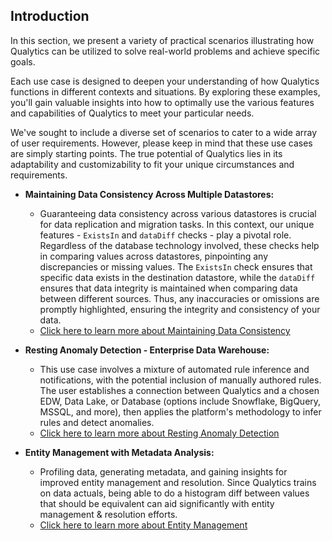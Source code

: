 ## Introduction

In this section, we present a variety of practical scenarios illustrating how Qualytics can be utilized to solve real-world problems and achieve specific goals.

Each use case is designed to deepen your understanding of how Qualytics functions in different contexts and situations. By exploring these examples, you'll gain valuable insights into how to optimally use the various features and capabilities of Qualytics to meet your particular needs.

We've sought to include a diverse set of scenarios to cater to a wide array of user requirements. However, please keep in mind that these use cases are simply starting points. The true potential of Qualytics lies in its adaptability and customizability to fit your unique circumstances and requirements.

- **Maintaining Data Consistency Across Multiple Datastores:**
    - Guaranteeing data consistency across various datastores is crucial for data replication and migration tasks. In this context, our unique features - `ExistsIn` and `dataDiff` checks - play a pivotal role. Regardless of the database technology involved, these checks help in comparing values across datastores, pinpointing any discrepancies or missing values. The `ExistsIn` check ensures that specific data exists in the destination datastore, while the `dataDiff` ensures that data integrity is maintained when comparing data between different sources. Thus, any inaccuracies or omissions are promptly highlighted, ensuring the integrity and consistency of your data.
    - [Click here to learn more about Maintaining Data Consistency](/docs/use-cases/maintaining-data-consistency-across-multiple-datastores.md)

- **Resting Anomaly Detection - Enterprise Data Warehouse:**
    - This use case involves a mixture of automated rule inference and notifications, with the potential inclusion of manually authored rules. The user establishes a connection between Qualytics and a chosen EDW, Data Lake, or Database (options include Snowflake, BigQuery, MSSQL, and more), then applies the platform's methodology to infer rules and detect anomalies.
    - [Click here to learn more about Resting Anomaly Detection]()

- **Entity Management with Metadata Analysis:**
    - Profiling data, generating metadata, and gaining insights for improved entity management and resolution. Since Qualytics trains on data actuals, being able to do a histogram diff between values that should be equivalent can aid significantly with entity management & resolution efforts.
    - [Click here to learn more about Entity Management](/docs/use-cases/entity-management.md)

